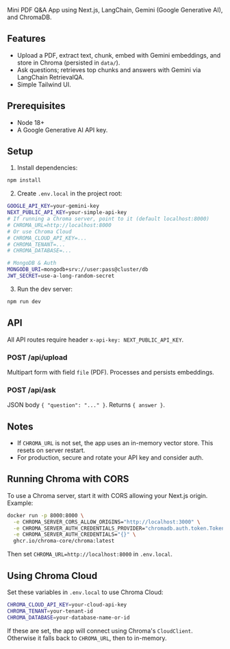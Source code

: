 Mini PDF Q&A App using Next.js, LangChain, Gemini (Google Generative AI), and ChromaDB.

## Features
- Upload a PDF, extract text, chunk, embed with Gemini embeddings, and store in Chroma (persisted in `data/`).
- Ask questions; retrieves top chunks and answers with Gemini via LangChain RetrievalQA.
- Simple Tailwind UI.

## Prerequisites
- Node 18+
- A Google Generative AI API key.

## Setup
1. Install dependencies:
```bash
npm install
```
2. Create `.env.local` in the project root:
```bash
GOOGLE_API_KEY=your-gemini-key
NEXT_PUBLIC_API_KEY=your-simple-api-key
# If running a Chroma server, point to it (default localhost:8000)
# CHROMA_URL=http://localhost:8000
# Or use Chroma Cloud
# CHROMA_CLOUD_API_KEY=...
# CHROMA_TENANT=...
# CHROMA_DATABASE=...

# MongoDB & Auth
MONGODB_URI=mongodb+srv://user:pass@cluster/db
JWT_SECRET=use-a-long-random-secret
```
3. Run the dev server:
```bash
npm run dev
```

## API
All API routes require header `x-api-key: NEXT_PUBLIC_API_KEY`.

### POST /api/upload
Multipart form with field `file` (PDF). Processes and persists embeddings.

### POST /api/ask
JSON body `{ "question": "..." }`. Returns `{ answer }`.

## Notes
- If `CHROMA_URL` is not set, the app uses an in-memory vector store. This resets on server restart.
- For production, secure and rotate your API key and consider auth.

## Running Chroma with CORS
To use a Chroma server, start it with CORS allowing your Next.js origin. Example:
```bash
docker run -p 8000:8000 \
  -e CHROMA_SERVER_CORS_ALLOW_ORIGINS="http://localhost:3000" \
  -e CHROMA_SERVER_AUTH_CREDENTIALS_PROVIDER="chromadb.auth.token.TokenConfigServerAuthCredentialsProvider" \
  -e CHROMA_SERVER_AUTH_CREDENTIALS="{}" \
  ghcr.io/chroma-core/chroma:latest
```
Then set `CHROMA_URL=http://localhost:8000` in `.env.local`.

## Using Chroma Cloud
Set these variables in `.env.local` to use Chroma Cloud:
```bash
CHROMA_CLOUD_API_KEY=your-cloud-api-key
CHROMA_TENANT=your-tenant-id
CHROMA_DATABASE=your-database-name-or-id
```
If these are set, the app will connect using Chroma's `CloudClient`. Otherwise it falls back to `CHROMA_URL`, then to in-memory.

